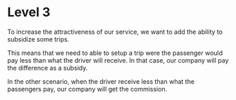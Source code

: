 # Level 3

To increase the attractiveness of our service, we want to add the ability to subsidize some trips.

This means that we need to able to setup a trip were the passenger would pay less than what the driver will receive. In that case, our company will pay the difference as a subsidy.

In the other scenario, when the driver receive less than what the passengers pay, our company will get the commission.

